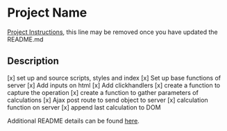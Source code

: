 # Project Name

[Project Instructions](./INSTRUCTIONS.md), this line may be removed once you have updated the README.md

## Description

[x] set up and source scripts, styles and index
[x] Set up base functions of server
[x] Add inputs on html
[x] Add clickhandlers
[x] create a function to capture the operation
[x] create a function to gather parameters of calculations
[x] Ajax post route to send object to server
[x] calculation function on server
[x] append last calculation to DOM


Additional README details can be found [here](https://github.com/PrimeAcademy/readme-template/blob/master/README.md).
